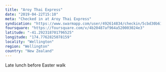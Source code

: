 ```yaml
---
title: "Aroy Thai Express"
date: "2019-04-22T15:10"
meta: "Checked in at Aroy Thai Express"
syndication: "https://www.swarmapp.com/user/492614834/checkin/5cbd30b616ef670039d68389"
foursquare: "https://foursquare.com/v/4b20487af964a520003024e3"
latitude: "-41.292318701796525"
longitude: "174.7762825078159"
locality: "Wellington"
region: "Wellington"
country: "New Zealand"
---
```

Late lunch before Easter walk
